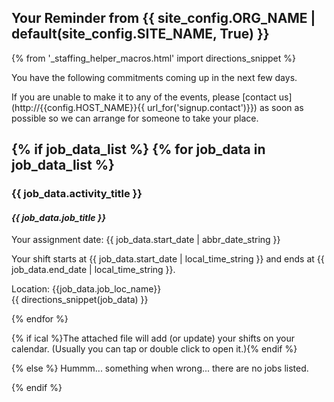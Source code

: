 ## Your Reminder from {{ site_config.ORG_NAME | default(site_config.SITE_NAME, True) }}
{% from '_staffing_helper_macros.html' import directions_snippet %}

You have the following commitments coming up in the next few days.

If you are unable to make it to any of the events, please [contact us](http://{{config.HOST_NAME}}{{ url_for('signup.contact')}})
as soon as possible so we can arrange for someone to take your place.

{% if job_data_list %}
{% for job_data in job_data_list %}
---
### {{ job_data.activity_title }}
#### _{{ job_data.job_title }}_

Your assignment date: {{ job_data.start_date | abbr_date_string }}

Your shift starts at {{ job_data.start_date | local_time_string }}
and ends at {{ job_data.end_date | local_time_string }}.

Location: {{job_data.job_loc_name}}  
{{ directions_snippet(job_data) }}

{% endfor %}

{% if ical %}The attached file will add (or update) your shifts on your calendar. (Usually you can tap or double click to open it.){% endif %}

{% else %}
Hummm... something when wrong... there are no jobs listed.

{% endif %}